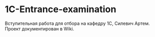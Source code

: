 # 1C-Entrance-examination
Вступительная работа для отбора на кафедру 1С, Силевич Артем. Проект документирован в Wiki.
